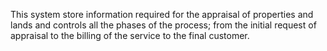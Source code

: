This system store information required for the appraisal of properties and lands and
controls all the phases of the process; from the initial request of appraisal to the   billing of the service to the final customer.